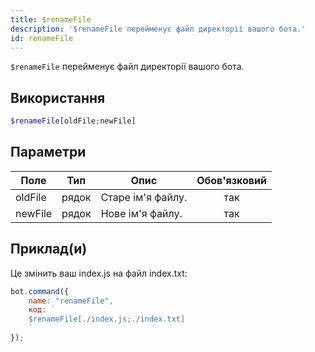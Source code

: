 ```yaml
---
title: $renameFile
description: '$renameFile перейменує файл директорії вашого бота.'
id: renameFile
---
```


`$renameFile` перейменує файл директорії вашого бота.

## Використання

```php
$renameFile[oldFile;newFile]
```

## Параметри

| Поле    | Тип   | Опис              | Обов'язковий |
| ------- | ----- | ----------------- |:------------:|
| oldFile | рядок | Старе ім'я файлу. |     так      |
| newFile | рядок | Нове ім'я файлу.  |     так      |

## Приклад(и)

Це змінить ваш index.js на файл index.txt:

```javascript
bot.command({
    name: "renameFile",
    код: `
    $renameFile[./index.js;./index.txt]
    `
});
```
